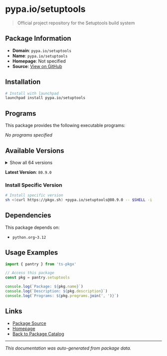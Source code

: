 # pypa.io/setuptools

> Official project repository for the Setuptools build system

## Package Information

- **Domain**: `pypa.io/setuptools`
- **Name**: `pypa.io/setuptools`
- **Homepage**: Not specified
- **Source**: [View on GitHub](https://github.com/pkgxdev/pantry/tree/main/projects/pypa.io/setuptools/package.yml)

## Installation

```bash
# Install with launchpad
launchpad install pypa.io/setuptools
```

## Programs

This package provides the following executable programs:

*No programs specified*

## Available Versions

<details>
<summary>Show all 64 versions</summary>

- `80.9.0`, `80.8.0`, `80.7.1`, `80.7.0`, `80.6.0`
- `80.4.0`, `80.3.1`, `80.3.0`, `80.2.0`, `80.1.0`
- `80.0.1`, `80.0.0`, `79.0.1`, `79.0.0`, `78.1.1`
- `78.1.0`, `78.0.2`, `78.0.1`, `77.0.3`, `77.0.1`
- `76.1.0`, `76.0.0`, `75.9.1`, `75.9.0`, `75.8.2`
- `75.8.1`, `75.8.0`, `75.7.0`, `75.6.0`, `75.5.0`
- `75.4.0`, `75.3.1`, `75.3.0`, `75.2.0`, `75.1.0`
- `75.0.0`, `74.1.3`, `74.1.2`, `74.1.1`, `74.1.0`
- `74.0.0`, `73.0.0`, `72.2.0`, `72.1.0`, `72.0.0`
- `71.1.0`, `71.0.4`, `71.0.3`, `71.0.2`, `71.0.1`
- `71.0.0`, `70.3.0`, `70.2.0`, `70.1.1`, `70.1.0`
- `70.0.0`, `69.5.1`, `69.4.2`, `69.4.1`, `69.4.0`
- `69.3.1`, `69.3.0`, `69.2.0`, `69.1.1`

</details>

**Latest Version**: `80.9.0`

### Install Specific Version

```bash
# Install specific version
sh <(curl https://pkgx.sh) +pypa.io/setuptools@80.9.0 -- $SHELL -i
```

## Dependencies

This package depends on:

- `python.org~3.12`

## Usage Examples

```typescript
import { pantry } from 'ts-pkgx'

// Access this package
const pkg = pantry.setuptools

console.log(`Package: ${pkg.name}`)
console.log(`Description: ${pkg.description}`)
console.log(`Programs: ${pkg.programs.join(', ')}`)
```

## Links

- [Package Source](https://github.com/pkgxdev/pantry/tree/main/projects/pypa.io/setuptools/package.yml)
- [Homepage](#)
- [Back to Package Catalog](../package-catalog.md)

---

*This documentation was auto-generated from package data.*
